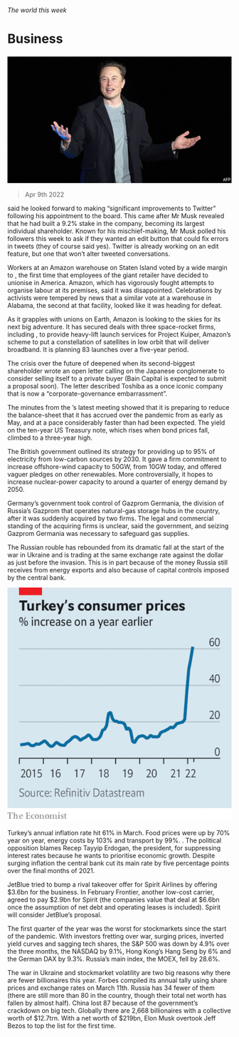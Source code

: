 ###### The world this week

# Business 

#####  

![image](images/20220409_wwp502.jpg) 

> Apr 9th 2022 

 said he looked forward to making “significant improvements to Twitter” following his appointment to the board. This came after Mr Musk revealed that he had built a 9.2% stake in the company, becoming its largest individual shareholder. Known for his mischief-making, Mr Musk polled his followers this week to ask if they wanted an edit button that could fix errors in tweets (they of course said yes). Twitter is already working on an edit feature, but one that won’t alter tweeted conversations.

Workers at an Amazon warehouse on Staten Island voted by a wide margin to , the first time that employees of the giant retailer have decided to unionise in America. Amazon, which has vigorously fought attempts to organise labour at its premises, said it was disappointed. Celebrations by activists were tempered by news that a similar vote at a warehouse in Alabama, the second at that facility, looked like it was heading for defeat.


As it grapples with unions on Earth, Amazon is looking to the skies for its next big adventure. It has secured deals with three space-rocket firms, including , to provide heavy-lift launch services for Project Kuiper, Amazon’s scheme to put a constellation of satellites in low orbit that will deliver broadband. It is planning 83 launches over a five-year period.

The crisis over the future of  deepened when its second-biggest shareholder wrote an open letter calling on the Japanese conglomerate to consider selling itself to a private buyer (Bain Capital is expected to submit a proposal soon). The letter described Toshiba as a once iconic company that is now a “corporate-governance embarrassment”.

The minutes from the ’s latest meeting showed that it is preparing to reduce the balance-sheet that it has accrued over the pandemic from as early as May, and at a pace considerably faster than had been expected. The yield on the ten-year US Treasury note, which rises when bond prices fall, climbed to a three-year high.

The British government outlined its strategy for providing up to 95% of electricity from low-carbon sources by 2030. It gave a firm commitment to increase offshore-wind capacity to 50GW, from 10GW today, and offered vaguer pledges on other renewables. More controversially, it hopes to increase nuclear-power capacity to around a quarter of energy demand by 2050.

Germany’s government took control of Gazprom Germania, the division of Russia’s Gazprom that operates natural-gas storage hubs in the country, after it was suddenly acquired by two firms. The legal and commercial standing of the acquiring firms is unclear, said the government, and seizing Gazprom Germania was necessary to safeguard gas supplies.

The Russian  rouble has rebounded from its dramatic fall at the start of the war in Ukraine and is trading at the same exchange rate against the dollar as just before the invasion. This is in part because of the money Russia still receives from energy exports and also because of capital controls imposed by the central bank.

![image](images/20220409_WWC089.png) 


Turkey’s annual inflation rate hit 61% in March. Food prices were up by 70% year on year, energy costs by 103% and transport by 99%. . The political opposition blames Recep Tayyip Erdogan, the president, for suppressing interest rates because he wants to prioritise economic growth. Despite surging inflation the central bank cut its main rate by five percentage points over the final months of 2021.

JetBlue tried to bump a rival takeover offer for Spirit Airlines by offering $3.6bn for the business. In February Frontier, another low-cost carrier, agreed to pay $2.9bn for Spirit (the companies value that deal at $6.6bn once the assumption of net debt and operating leases is included). Spirit will consider JetBlue’s proposal.

The first quarter of the year was the worst for stockmarkets since the start of the pandemic. With investors fretting over war, surging prices, inverted yield curves and sagging tech shares, the S&amp;P 500 was down by 4.9% over the three months, the NASDAQ by 9.1%, Hong Kong’s Hang Seng by 6% and the German DAX by 9.3%. Russia’s main index, the MOEX, fell by 28.6%.

The war in Ukraine and stockmarket volatility are two big reasons why there are fewer billionaires this year. Forbes compiled its annual tally using share prices and exchange rates on March 11th. Russia has 34 fewer of them (there are still more than 80 in the country, though their total net worth has fallen by almost half). China lost 87 because of the government’s crackdown on big tech. Globally there are 2,668 billionaires with a collective worth of $12.7trn. With a net worth of $219bn, Elon Musk overtook Jeff Bezos to top the list for the first time.

